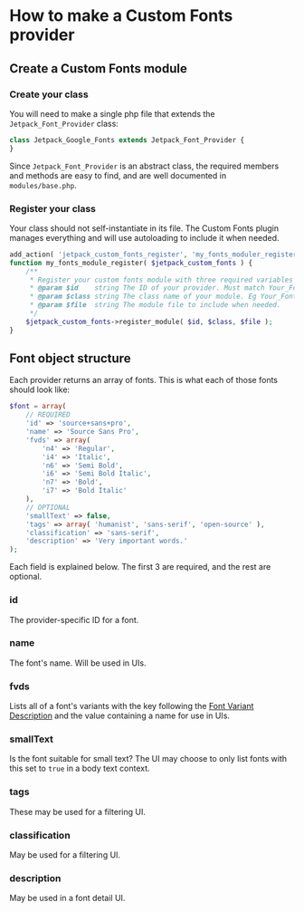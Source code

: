 # How to make a Custom Fonts provider

## Create a Custom Fonts module

### Create your class

You will need to make a single php file that extends the `Jetpack_Font_Provider` class:

```php
class Jetpack_Google_Fonts extends Jetpack_Font_Provider {
}
```

Since `Jetpack_Font_Provider` is an abstract class, the required members and methods are easy to find, and are well documented in `modules/base.php`.

### Register your class

Your class should not self-instantiate in its file. The Custom Fonts plugin manages everything and will use autoloading to include it when needed.

```php
add_action( 'jetpack_custom_fonts_register', 'my_fonts_moduler_register' );
function my_fonts_module_register( $jetpack_custom_fonts ) {
	/**
	 * Register your custom fonts module with three required variables
	 * @param $id    string The ID of your provider. Must match Your_Font_Module::$id
	 * @param $class string The class name of your module. Eg Your_Font_Module
	 * @param $file  string The module file to include when needed.
	 */
	$jetpack_custom_fonts->register_module( $id, $class, $file );
}
```


## Font object structure

Each provider returns an array of fonts. This is what each of those fonts should look like:

```php
$font = array(
	// REQUIRED
	'id' => 'source+sans+pro',
	'name' => 'Source Sans Pro',
	'fvds' => array(
		'n4' => 'Regular',
		'i4' => 'Italic',
		'n6' => 'Semi Bold',
		'i6' => 'Semi Bold Italic',
		'n7' => 'Bold',
		'i7' => 'Bold Italic'
	),
	// OPTIONAL
	'smallText' => false,
	'tags' => array( 'humanist', 'sans-serif', 'open-source' ),
	'classification' => 'sans-serif',
	'description' => 'Very important words.'
);
```

Each field is explained below. The first 3 are required, and the rest are optional.

### id

The provider-specific ID for a font.

### name

The font's name. Will be used in UIs.

### fvds

Lists all of a font's variants with the key following the [Font Variant Description](https://github.com/typekit/fvd) and the value containing a name for use in UIs.

### smallText

Is the font suitable for small text? The UI may choose to only list fonts with this set to `true` in a body text context.

### tags

These may be used for a filtering UI.

### classification

May be used for a filtering UI.

### description

May be used in a font detail UI.
